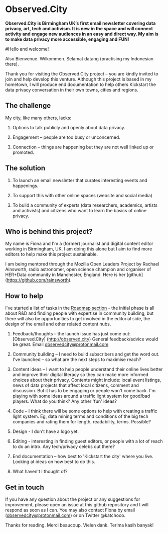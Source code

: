 # Observed.City

**Observed.City is Birmingham UK’s first email newsletter covering data privacy, art, tech and activism. It is new in the space and will connect activity and engage new audiences in an easy and direct way. My aim is to make data privacy more accessible, engaging and FUN!**

#Hello and welcome! 

Also Bienvenue. Wilkommen. Selamat datang (practising my Indonesian there).

Thank you for visiting the Observed.City project – you are kindly invited to join  and help develop this venture. Although this project is based in my hometown, I will produce end documentation to help others Kickstart the data privacy conversation in their own towns, cities and regions.

## The challenge

My city, like many others, lacks: 

1. Options to talk publicly and openly about data privacy. 

2. Engagement – people are too busy or unconcerned. 

3. Connection – things are happening but they are not well linked up or promoted.


## The solution

1. To launch an email newsletter that curates interesting events and happenings.

2. To support this with other online spaces (website and social media)

3. To build a community of experts (data researchers, academics, artists and activists) and citizens who want to learn the basics of online privacy.

## Who is behind this project?
My name is Fiona and I'm a (former) journalist and digital content editor working in Birmingham, UK. I am doing this alone but I aim to find more editors to help make this project sustainable.

I am being mentored through the Mozilla Open Leaders Project by Rachael Ainsworth, radio astronomer, open science champion and organiser of HER+Data community in Manchester, England. Here is her [github] (https://github.com/rainsworth).

## How to help
I've started a list of tasks in the [Roadmap section](https://github.com/fionacu/kickstart-the-city/blob/master/roadmap) - the initial phase is all about R&D and finding people with expertise in community building, but there will also be opportunities to get involved in the editorial side, the design of the email and other related content hubs. 

1. Feedback/thoughts – the launch issue has just come out: [Observed.City] (http://observed.city) General feedback/advice would be great. Email observedcity@protonmail.com

2. Community building – I need to build subscribers and get the word out. I've launched – so what are the next steps to maximise reach?

3. Content ideas – I want to help people understand their online lives better and improve their digital literacy so they can make more informed choices about their privacy. Contents might include: local event listings, news of data projects that affect local citizens, comment and discussion. But it has to be engaging or people won't come back. I'm playing with some ideas around a traffic light system for good/bad players. What do you think? Any other 'fun' ideas?

4. Code – I think there will be some options to help with creating a traffic light system. Eg, data mining terms and conditions of the big tech companies and rating them for length, readability, terms. Possible?

5. Design - I don't have a logo yet.

6. Editing - interesting in finding guest editors, or people with a lot of reach to do an intro. Any tech/privacy celebs out there? 

7. End documentation – how best to 'Kickstart the city' where you live. Looking at ideas on how best to do this. 

8. What haven't I thought of?

## Get in touch
If you have any question about the project or any suggestions for improvement, please open an issue at this github repository and I will respond as soon as I can. You may also contact Fiona by email (observedcity@protonmail.com) or on Twitter @katchooo.


Thanks for reading. Merci beaucoup. Vielen dank. Terima kasih banyak!
